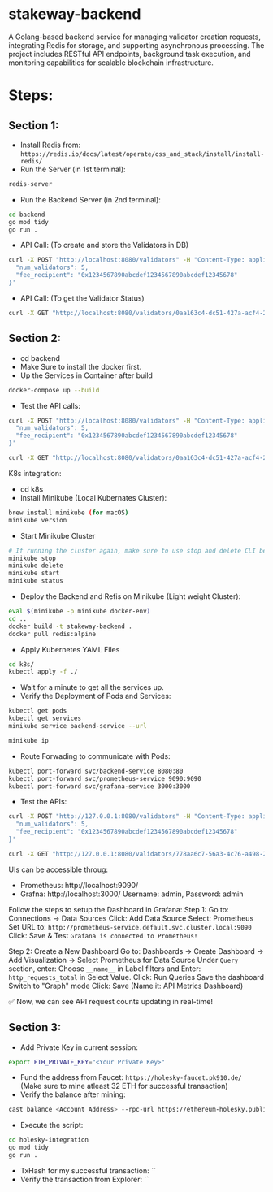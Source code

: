 # stakeway-backend
A Golang-based backend service for managing validator creation requests, integrating Redis for storage, and supporting asynchronous processing. The project includes RESTful API endpoints, background task execution, and monitoring capabilities for scalable blockchain infrastructure.


# Steps: 
## Section 1: 
- Install Redis from: `https://redis.io/docs/latest/operate/oss_and_stack/install/install-redis/`
- Run the Server (in 1st terminal): 
```bash
redis-server
```
- Run the Backend Server (in 2nd terminal): 
```bash
cd backend
go mod tidy
go run .
```
- API Call: (To create and store the Validators in DB)
```bash
curl -X POST "http://localhost:8080/validators" -H "Content-Type: application/json" -d '{
  "num_validators": 5,
  "fee_recipient": "0x1234567890abcdef1234567890abcdef12345678"
}'
```
- API Call: (To get the Validator Status)
```bash
curl -X GET "http://localhost:8080/validators/0aa163c4-dc51-427a-acf4-24eed8c76b16" | jq
```

## Section 2: 
- cd backend
- Make Sure to install the docker first. 
- Up the Services in Container after build
```bash
docker-compose up --build
```

- Test the API calls: 
```bash
curl -X POST "http://localhost:8080/validators" -H "Content-Type: application/json" -d '{
  "num_validators": 5,
  "fee_recipient": "0x1234567890abcdef1234567890abcdef12345678"
}'
```
```bash
curl -X GET "http://localhost:8080/validators/0aa163c4-dc51-427a-acf4-24eed8c76b16" | jq
```

K8s integration: 
- cd k8s
- Install Minikube (Local Kubernates Cluster): 
```bash
brew install minikube (for macOS)
minikube version
```
- Start Minikube Cluster
```bash
# If running the cluster again, make sure to use stop and delete CLI before starting the cluster
minikube stop 
minikube delete
minikube start
minikube status
```

- Deploy the Backend and Refis on Minikube (Light weight Cluster): 
```bash
eval $(minikube -p minikube docker-env)
cd .. 
docker build -t stakeway-backend .
docker pull redis:alpine
```
- Apply Kubernetes YAML Files
```bash
cd k8s/
kubectl apply -f ./  
```
- Wait for a minute to get all the services up. 
- Verify the Deployment of Pods and Services: 
```bash
kubectl get pods
kubectl get services
minikube service backend-service --url

minikube ip
```

- Route Forwading to communicate with Pods: 
```bash
kubectl port-forward svc/backend-service 8080:80
kubectl port-forward svc/prometheus-service 9090:9090
kubectl port-forward svc/grafana-service 3000:3000
```

- Test the APIs: 
```bash
curl -X POST "http://127.0.0.1:8080/validators" -H "Content-Type: application/json" -d '{
  "num_validators": 5,
  "fee_recipient": "0x1234567890abcdef1234567890abcdef12345678"
}'
```
```bash
curl -X GET "http://127.0.0.1:8080/validators/778aa6c7-56a3-4c76-a498-28b41d5d249f" | jq
```

UIs can be accessible throug: 
- Prometheus: http://localhost:9090/
- Grafna: http://localhost:3000/
Username: admin, Password: admin

Follow the steps to setup the Dashboard in Grafana: 
Step 1: 
Go to: Connections → Data Sources
Click: Add Data Source
Select: Prometheus
Set URL to: `http://prometheus-service.default.svc.cluster.local:9090`
Click: Save & Test
`Grafana is connected to Prometheus!`

Step 2: Create a New Dashboard
Go to: Dashboards → Create Dashboard → Add Visualization -> Select Prometheus for Data Source
Under `Query` section, enter:
Choose `__name__` in Label filters and Enter: `http_requests_total` in Select Value. 
Click: Run Queries
Save the dashboard
Switch to "Graph" mode
Click: Save (Name it: API Metrics Dashboard)

✅ Now, we can see API request counts updating in real-time!


## Section 3: 
- Add Private Key in current session: 
```bash
export ETH_PRIVATE_KEY="<Your Private Key>"
```
- Fund the address from Faucet: `https://holesky-faucet.pk910.de/` (Make sure to mine atleast 32 ETH for successful transaction)
- Verify the balance after mining: 
```bash 
cast balance <Account Address> --rpc-url https://ethereum-holesky.publicnode.com
```
- Execute the script: 
```bash
cd holesky-integration
go mod tidy
go run . 
```

- TxHash for my successful transaction: ``
- Verify the transaction from Explorer: ``
